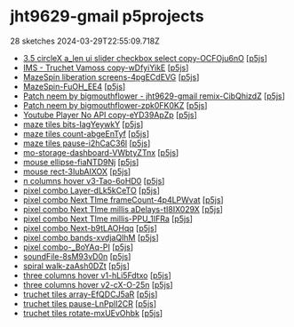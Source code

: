 # jht9629-gmail p5projects
28 sketches 2024-03-29T22:55:09.718Z

- [3.5 circleX a\_len ui slider checkbox select copy-OCFOju6nO](./p5projects/3.5%20circleX%20a_len%20ui%20slider%20checkbox%20select%20copy-OCFOju6nO) [[p5js](https://editor.p5js.org/jht9629-gmail/sketches/OCFOju6nO)]
- [IMS - Truchet Vamoss copy-wDfyiYikE](./p5projects/IMS%20-%20Truchet%20Vamoss%20copy-wDfyiYikE) [[p5js](https://editor.p5js.org/jht9629-gmail/sketches/wDfyiYikE)]
- [MazeSpin liberation screens-4pgECdEVG](./p5projects/MazeSpin%20liberation%20screens-4pgECdEVG) [[p5js](https://editor.p5js.org/jht9629-gmail/sketches/4pgECdEVG)]
- [MazeSpin-FuOH\_EE4](./p5projects/MazeSpin-FuOH_EE4) [[p5js](https://editor.p5js.org/jht9629-gmail/sketches/-FuOH_EE4)]
- [Patch neem by bigmouthflower - jht9629-gmail remix-CibQhizdZ](./p5projects/Patch%20neem%20by%20bigmouthflower%20-%20jht9629-gmail%20remix-CibQhizdZ) [[p5js](https://editor.p5js.org/jht9629-gmail/sketches/CibQhizdZ)]
- [Patch neem by bigmouthflower-zpk0FK0KZ](./p5projects/Patch%20neem%20by%20bigmouthflower-zpk0FK0KZ) [[p5js](https://editor.p5js.org/jht9629-gmail/sketches/zpk0FK0KZ)]
- [Youtube Player No API copy-eYD39ApZp](./p5projects/Youtube%20Player%20No%20API%20copy-eYD39ApZp) [[p5js](https://editor.p5js.org/jht9629-gmail/sketches/eYD39ApZp)]
- [maze tiles bits-IagYeywkY](./p5projects/maze%20tiles%20bits-IagYeywkY) [[p5js](https://editor.p5js.org/jht9629-gmail/sketches/IagYeywkY)]
- [maze tiles count-abgeEnTyf](./p5projects/maze%20tiles%20count-abgeEnTyf) [[p5js](https://editor.p5js.org/jht9629-gmail/sketches/abgeEnTyf)]
- [maze tiles pause-i2hCaC36l](./p5projects/maze%20tiles%20pause-i2hCaC36l) [[p5js](https://editor.p5js.org/jht9629-gmail/sketches/i2hCaC36l)]
- [mo-storage-dashboard-VWbtyZTnx](./p5projects/mo-storage-dashboard-VWbtyZTnx) [[p5js](https://editor.p5js.org/jht9629-gmail/sketches/VWbtyZTnx)]
- [mouse ellipse-fiaNTD9Nj](./p5projects/mouse%20ellipse-fiaNTD9Nj) [[p5js](https://editor.p5js.org/jht9629-gmail/sketches/fiaNTD9Nj)]
- [mouse rect-3IubAIXOX](./p5projects/mouse%20rect-3IubAIXOX) [[p5js](https://editor.p5js.org/jht9629-gmail/sketches/3IubAIXOX)]
- [n columns hover v3-Tao-6oHD0](./p5projects/n%20columns%20hover%20v3-Tao-6oHD0) [[p5js](https://editor.p5js.org/jht9629-gmail/sketches/Tao-6oHD0)]
- [pixel combo Layer-dLk5kCeTO](./p5projects/pixel%20combo%20Layer-dLk5kCeTO) [[p5js](https://editor.p5js.org/jht9629-gmail/sketches/dLk5kCeTO)]
- [pixel combo Next TIme frameCount-4p4LPWvat](./p5projects/pixel%20combo%20Next%20TIme%20frameCount-4p4LPWvat) [[p5js](https://editor.p5js.org/jht9629-gmail/sketches/4p4LPWvat)]
- [pixel combo Next TIme millis aDelays-tI8IX029X](./p5projects/pixel%20combo%20Next%20TIme%20millis%20aDelays-tI8IX029X) [[p5js](https://editor.p5js.org/jht9629-gmail/sketches/tI8IX029X)]
- [pixel combo Next TIme millis-PPU\_1IFRa](./p5projects/pixel%20combo%20Next%20TIme%20millis-PPU_1IFRa) [[p5js](https://editor.p5js.org/jht9629-gmail/sketches/PPU_1IFRa)]
- [pixel combo Next-b9tLAOHqq](./p5projects/pixel%20combo%20Next-b9tLAOHqq) [[p5js](https://editor.p5js.org/jht9629-gmail/sketches/b9tLAOHqq)]
- [pixel combo bands-xvdjaQIhM](./p5projects/pixel%20combo%20bands-xvdjaQIhM) [[p5js](https://editor.p5js.org/jht9629-gmail/sketches/xvdjaQIhM)]
- [pixel combo-\_BoYAq-PI](./p5projects/pixel%20combo-_BoYAq-PI) [[p5js](https://editor.p5js.org/jht9629-gmail/sketches/_BoYAq-PI)]
- [soundFile-8sM93vD0n](./p5projects/soundFile-8sM93vD0n) [[p5js](https://editor.p5js.org/jht9629-gmail/sketches/8sM93vD0n)]
- [spiral walk-zaAsh0DZt](./p5projects/spiral%20walk-zaAsh0DZt) [[p5js](https://editor.p5js.org/jht9629-gmail/sketches/zaAsh0DZt)]
- [three columns hover v1-hLi5Fdtxo](./p5projects/three%20columns%20hover%20v1-hLi5Fdtxo) [[p5js](https://editor.p5js.org/jht9629-gmail/sketches/hLi5Fdtxo)]
- [three columns hover v2-cX-O-25n](./p5projects/three%20columns%20hover%20v2-cX-O-25n) [[p5js](https://editor.p5js.org/jht9629-gmail/sketches/-cX-O-25n)]
- [truchet tiles array-EfQDCJ5aR](./p5projects/truchet%20tiles%20array-EfQDCJ5aR) [[p5js](https://editor.p5js.org/jht9629-gmail/sketches/EfQDCJ5aR)]
- [truchet tiles pause-LnPplI2CR](./p5projects/truchet%20tiles%20pause-LnPplI2CR) [[p5js](https://editor.p5js.org/jht9629-gmail/sketches/LnPplI2CR)]
- [truchet tiles rotate-mxUEvOhbk](./p5projects/truchet%20tiles%20rotate-mxUEvOhbk) [[p5js](https://editor.p5js.org/jht9629-gmail/sketches/mxUEvOhbk)]